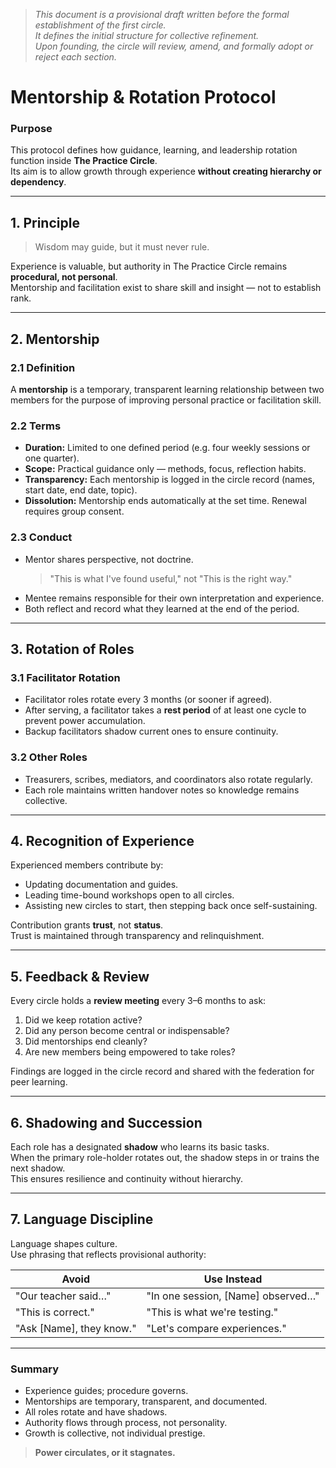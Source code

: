 > *This document is a provisional draft written before the formal establishment of the first circle.  
> It defines the initial structure for collective refinement.  
> Upon founding, the circle will review, amend, and formally adopt or reject each section.*



# Mentorship & Rotation Protocol

### Purpose
This protocol defines how guidance, learning, and leadership rotation function inside **The Practice Circle**.  
Its aim is to allow growth through experience **without creating hierarchy or dependency**.

---

## 1. Principle

> Wisdom may guide, but it must never rule.

Experience is valuable, but authority in The Practice Circle remains **procedural, not personal**.  
Mentorship and facilitation exist to share skill and insight — not to establish rank.

---

## 2. Mentorship

### 2.1 Definition
A **mentorship** is a temporary, transparent learning relationship between two members for the purpose of improving personal practice or facilitation skill.

### 2.2 Terms
- **Duration:** Limited to one defined period (e.g. four weekly sessions or one quarter).  
- **Scope:** Practical guidance only — methods, focus, reflection habits.  
- **Transparency:** Each mentorship is logged in the circle record (names, start date, end date, topic).  
- **Dissolution:** Mentorship ends automatically at the set time. Renewal requires group consent.

### 2.3 Conduct
- Mentor shares perspective, not doctrine.  
  > "This is what I've found useful," not "This is the right way."  
- Mentee remains responsible for their own interpretation and experience.  
- Both reflect and record what they learned at the end of the period.

---

## 3. Rotation of Roles

### 3.1 Facilitator Rotation
- Facilitator roles rotate every 3 months (or sooner if agreed).  
- After serving, a facilitator takes a **rest period** of at least one cycle to prevent power accumulation.  
- Backup facilitators shadow current ones to ensure continuity.

### 3.2 Other Roles
- Treasurers, scribes, mediators, and coordinators also rotate regularly.  
- Each role maintains written handover notes so knowledge remains collective.

---

## 4. Recognition of Experience

Experienced members contribute by:
- Updating documentation and guides.  
- Leading time-bound workshops open to all circles.  
- Assisting new circles to start, then stepping back once self-sustaining.

Contribution grants **trust**, not **status**.  
Trust is maintained through transparency and relinquishment.

---

## 5. Feedback & Review

Every circle holds a **review meeting** every 3–6 months to ask:
1. Did we keep rotation active?  
2. Did any person become central or indispensable?  
3. Did mentorships end cleanly?  
4. Are new members being empowered to take roles?

Findings are logged in the circle record and shared with the federation for peer learning.

---

## 6. Shadowing and Succession

Each role has a designated **shadow** who learns its basic tasks.  
When the primary role-holder rotates out, the shadow steps in or trains the next shadow.  
This ensures resilience and continuity without hierarchy.

---

## 7. Language Discipline

Language shapes culture.  
Use phrasing that reflects provisional authority:

| Avoid | Use Instead |
|-------|--------------|
| "Our teacher said…" | "In one session, [Name] observed…" |
| "This is correct." | "This is what we're testing." |
| "Ask [Name], they know." | "Let's compare experiences." |

---

### Summary

- Experience guides; procedure governs.  
- Mentorships are temporary, transparent, and documented.  
- All roles rotate and have shadows.  
- Authority flows through process, not personality.  
- Growth is collective, not individual prestige.

> **Power circulates, or it stagnates.**

